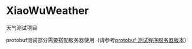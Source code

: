 # XiaoWuWeather
天气测试项目

protobuf测试部分需要搭配服务器使用（请参考[protobuf 测试程序服务器版本](https://github.com/vcredit-zj/testProtobuf)）
